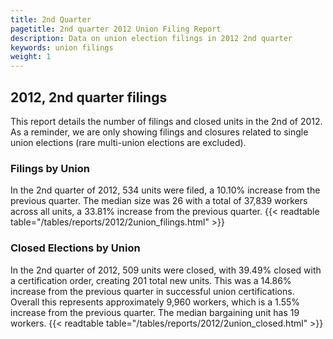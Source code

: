 ```yaml
---
title: 2nd Quarter 
pagetitle: 2nd quarter 2012 Union Filing Report
description: Data on union election filings in 2012 2nd quarter 
keywords: union filings
weight: 1
---
```


## 2012, 2nd quarter filings

This report details the number of filings and closed units in the 2nd of 2012. As a reminder, we are only showing filings and closures related to single union elections (rare multi-union elections are excluded).

### Filings by Union
In the 2nd quarter of 2012, 534 units were filed, a 10.10% increase from the previous quarter. The median size was 26 with a total of 37,839 workers across all units, a 33.81% increase from the previous quarter.
{{< readtable table="/tables/reports/2012/2union_filings.html" >}}

### Closed Elections by Union
In the 2nd quarter of 2012, 509 units were closed, with 39.49% closed with a certification order, creating 201 total new units. This was a 14.86% increase from the previous quarter in successful union certifications. Overall this represents approximately 9,960 workers, which is a 1.55% increase from the previous quarter. The median bargaining unit has 19 workers.
{{< readtable table="/tables/reports/2012/2union_closed.html" >}}
